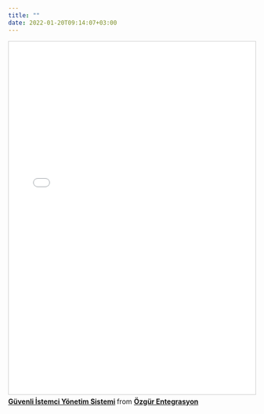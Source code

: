 ```yaml
---
title: ""
date: 2022-01-20T09:14:07+03:00
---
```



<iframe src="//www.slideshare.net/slideshow/embed_code/key/HqDQMeTCGarv9t" width="1024" height="720" frameborder="0" marginwidth="0" marginheight="0" scrolling="no" style="border:1px solid #CCC; border-width:1px; margin-bottom:5px; max-width: 100%;" allowfullscreen> </iframe> <div style="margin-bottom:5px"> <strong> <a href="//www.slideshare.net/ergnelvanbilsel/gvenli-istemci-ynetim-sistemi" title="Güvenli İstemci Yönetim Sistemi" target="_blank">Güvenli İstemci Yönetim Sistemi</a> </strong> from <strong><a href="http://ozgurentegrasyon.com" target="_blank">Özgür Entegrasyon</a></strong> </div>